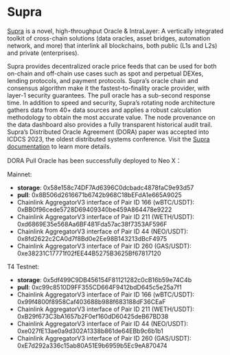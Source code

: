 # Supra

[Supra](https://supra.com) is a novel, high-throughput Oracle & IntraLayer: A vertically integrated toolkit of cross-chain solutions (data oracles, asset bridges, automation network, and more) that interlink all blockchains, both public (L1s and L2s) and private (enterprises).

Supra provides decentralized oracle price feeds that can be used for both on-chain and off-chain use cases such as spot and perpetual DEXes, lending protocols, and payment protocols. Supra’s oracle chain and consensus algorithm make it the fastest-to-finality oracle provider, with layer-1 security guarantees. The pull oracle has a sub-second response time. In addition to speed and security, Supra’s rotating node architecture gathers data from 40+ data sources and applies a robust calculation methodology to obtain the most accurate value. The node provenance on the data dashboard also provides a fully transparent historical audit trail. Supra’s Distributed Oracle Agreement (DORA) paper was accepted into ICDCS 2023, the oldest distributed systems conference. Visit the [Supra documentation](https://supra.com/docs/overview/) to learn more details.

DORA Pull Oracle has been successfully deployed to Neo X：&#x20;

Mainnet:

* **storage**: 0x58e158c74DF7Ad6396C0dcbadc4878faC9e93d57
* **pull**: 0x8B506d2616671b6742b968C18bEFdA1e665A9025
* Chainlink AggregatorV3 interface of Pair ID 166 (wBTC/USDT): 0xBB0f96cede5728D69409340be459A864478e9222
* Chainlink AggregatorV3 interface of Pair ID 211 (WETH/USDT): 0xd6869E35e568Aa6BF481Fda57ac38f7353AF596F
* Chainlink AggregatorV3 interface of Pair ID 44 (NEO/USDT): 0x8fd2622c2CA0d7f8Bd0e2Ee98B143213dBcF4975
* Chainlink AggregatorV3 interface of Pair ID 260 (GAS/USDT): 0xe38231C17771f02fEE44B5275B3625Bf67817120

T4 Testnet:

* **storage**: 0x5df499C9DB456154F81121282c0cB16b59e74C4b
* **pull**: 0xc99c8510D9FF355CD664F9412bdD645c5e25a7f1
* Chainlink AggregatorV3 interface of Pair ID 166 (wBTC/USDT): 0x99f4800f8958Caf403688b988f683188dF36CEaF
* Chainlink AggregatorV3 interface of Pair ID 211 (WETH/USDT): 0xB29f673C3bA1657b2F0ef160dD60425deB67BD38
* Chainlink AggregatorV3 interface of Pair ID 44 (NEO/USDT): 0xe027fE13ae0a9d302A1338b861de64EBb9c6b1b1
* Chainlink AggregatorV3 interface of Pair ID 260 (GAS/USDT): 0xE7d292a336c15ab80A51E9b6959b5Ec9eA870474
